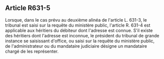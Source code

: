 Article R631-5
----
Lorsque, dans le cas prévu au deuxième alinéa de l'article L. 631-3, le tribunal
est saisi sur la requête du ministère public, l'article R. 631-4 est applicable
aux héritiers du débiteur dont l'adresse est connue. S'il existe des héritiers
dont l'adresse est inconnue, le président du tribunal de grande instance se
saisissant d'office, ou saisi sur la requête du ministère public, de
l'administrateur ou du mandataire judiciaire désigne un mandataire chargé de les
représenter.
